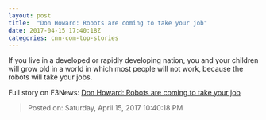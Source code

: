 ```yaml
---
layout: post
title:  "Don Howard: Robots are coming to take your job"
date: 2017-04-15 17:40:18Z
categories: cnn-com-top-stories
---
```


If you live in a developed or rapidly developing nation, you and your children will grow old in a world in which most people will not work, because the robots will take your jobs.


Full story on F3News: [Don Howard: Robots are coming to take your job](http://www.f3nws.com/n/RQVmVF)

> Posted on: Saturday, April 15, 2017 10:40:18 PM
